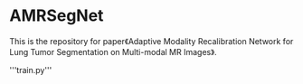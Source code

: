 # AMRSegNet
This is the repository for paper《Adaptive Modality Recalibration Network for Lung Tumor Segmentation on Multi-modal MR Images》.
  
  '''train.py'''
